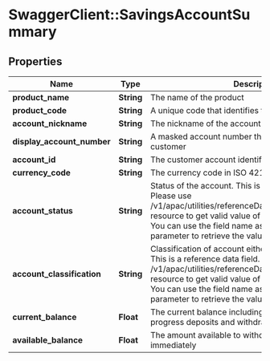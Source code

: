 # SwaggerClient::SavingsAccountSummary

## Properties
Name | Type | Description | Notes
------------ | ------------- | ------------- | -------------
**product_name** | **String** | The name of the product | [optional] 
**product_code** | **String** | A unique code that identifies the product | [optional] 
**account_nickname** | **String** | The nickname of the account assigned by the customer | [optional] 
**display_account_number** | **String** | A masked account number that can be displayed to the customer | [optional] 
**account_id** | **String** | The customer account identifier in encrypted format. | [optional] 
**currency_code** | **String** | The currency code in ISO 4217 format | [optional] 
**account_status** | **String** | Status of the account. This is a reference data field. Please use /v1/apac/utilities/referenceData/{accountStatus} resource to get valid value of this field with description. You can use the field name as the referenceCode parameter to retrieve the values. | [optional] 
**account_classification** | **String** | Classification of account either as ASSET or LIABILITY. This is a reference data field. Please use /v1/apac/utilities/referenceData/{accountClassification} resource to get valid value of this field with description. You can use the field name as the referenceCode parameter to retrieve the values. | [optional] 
**current_balance** | **Float** | The current balance including any pending or in progress deposits and withdrawals | [optional] 
**available_balance** | **Float** | The amount available  to withdraw or transfer immediately | [optional] 

